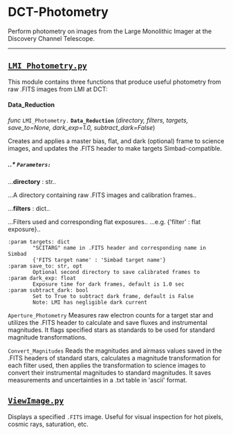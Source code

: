 # DCT-Photometry

Perform photometry on images from the Large Monolithic Imager at the Discovery Channel Telescope.

---

## [`LMI_Photometry.py`](LMI_Photometry.py)

This module contains three functions that produce useful photometry from raw .FITS images from LMI at DCT:

#### Data_Reduction

*func* `LMI_Photometry.` **`Data_Reduction`** (*directory, filters, targets, save_to=None, dark_exp=1.0, subtract_dark=False*)

Creates and applies a master bias, flat, and dark (optional) frame to science images, and updates the .FITS header to make targets Simbad-compatible.

##### ..* `Parameters:`

  ...**directory** : str..
  
  ...A directory containing raw .FITS images and calibration frames..
  
  ...**filters** : dict..
  
  ...Filters used and corresponding flat exposures..
  ...e.g. {'filter' : flat exposure}..
  
    :param targets: dict
            "SCITARG" name in .FITS header and corresponding name in Simbad
            {'FITS target name' : 'Simbad target name'}
    :param save_to: str, opt
            Optional second directory to save calibrated frames to
    :param dark_exp: float
            Exposure time for dark frames, default is 1.0 sec
    :param subtract_dark: bool
            Set to True to subtract dark frame, default is False
            Note: LMI has negligible dark current
            
            
            
            
`Aperture_Photometry` 
Measures raw electron counts for a target star and utilizes the .FITS header to calculate and save fluxes and instrumental magnitudes. It flags specified stars as standards to be used for standard magnitude transformations.

`Convert_Magnitudes` 
Reads the magnitudes and airmass values saved in the .FITS headers of standard stars, calculates a magnitude transformation for each filter used, then applies the transformation to science images to convert their instrumental magnitudes to standard magnitudes. It saves measurements and uncertainties in a .txt table in 'ascii' format.


## [`ViewImage.py`](ViewImage.py)

Displays a specified `.FITS` image. Useful for visual inspection for hot pixels, cosmic rays, saturation, etc.
